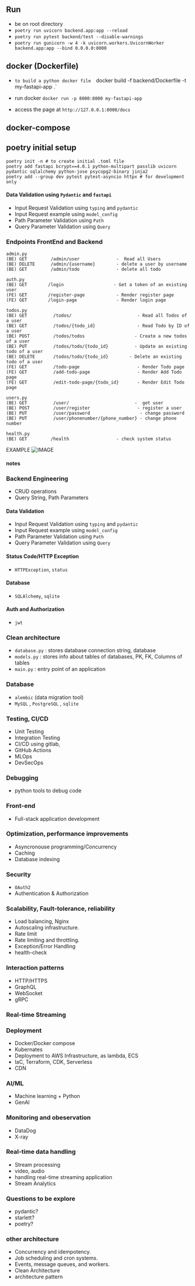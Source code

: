 

## Run

- be on root directory
- `poetry run uvicorn backend.app:app --reload`
- `poetry run pytest backend/test --disable-warnings`
- `poetry run gunicorn -w 4 -k uvicorn.workers.UvicornWorker backend.app:app --bind 0.0.0.0:8000`


## docker (Dockerfile)
- `to build a python docker file 
`docker build -f backend/Dockerfile -t my-fastapi-app .`

- run docker
`docker run -p 8000:8000 my-fastapi-app`

- access the page at
`http://127.0.0.1:8000/docs`


## docker-compose



## poetry initial setup

```
poetry init -n # to create initial .toml file
poetry add fastapi bcrypt==4.0.1 python-multipart passlib uvicorn pydantic sqlalchemy python-jose psycopg2-binary jinja2
poetry add --group dev pytest pytest-asyncio httpx # for development only
```



#### Data Validation using `Pydantic` and `fastapi` 
- Input Request Validation using `typing` and `pydantic`
- Input Request example using `model_config`
- Path Parameter Validation using `Path`
- Query Parameter Validation using `Query`





### Endpoints FrontEnd and Backend

```
admin.py
(BE) GET         /admin/user              -  Read all Users
(BE) DELETE      /admin/{username}        - delete a user by username
(BE) GET         /admin/todo              - delete all todo

auth.py
(BE) GET        /login                   - Get a token of an existing user
(FE) GET        /register-page            - Render register page
(FE) GET        /login-page               - Render login page

todos.py
(BE) GET          /todos/                         - Read all Todos of a user
(BE) GET          /todos/{todo_id}                - Read Todo by ID of a user
(BE) POST         /todos/todos                   - Create a new todos of a user
(BE) PUT          /todos/todo/{todo_id}          - Update an existing todo of a user
(BE) DELETE       /todos/todo/{todo_id}        - Delete an existing todo of a user
(FE) GET          /todo-page                      - Render Todo page
(FE) GET          /add-todo-page                  - Render Add Todo page
(FE) GET          /edit-todo-page/{todo_id}       - Render Edit Todo page

users.py
(BE) GET          /user/                         -  get user
(BE) POST         /user/register                  - register a user
(BE) PUT          /user/password                   - change password
(BE) PUT          /user/phonenumber/{phone_number} - change phone number

health.py
(BE) GET         /health                  - check system status
```


EXAMPLE
    ![IMAGE](./backend/img/docs.png)




#### notes

### Backend Engineering
- CRUD operations
- Query String, Path Parameters

#### Data Validation
- Input Request Validation using `typing` and `pydantic`
- Input Request example using `model_config`
- Path Parameter Validation using `Path`
- Query Parameter Validation using `Query`

#### Status Code/HTTP Exception
-  `HTTPException`, `status`

#### Database

- `SQLAlchemy`, `sqlite`


#### Auth and Authorization

- `jwt`


### Clean architecture

- `database.py` : stores database connection string, database
- `models.py`   : stores info about tables of databases, PK, FK, Columns of tables 
- `main.py`  : entry point of an application

### Database 

- `alembic` (data migration tool)
- `MySQL` , `PostgreSQL` , `sqlite`


### Testing, CI/CD

- Unit Testing
- Integration Testing
- CI/CD using gitlab, 
- GitHub Actions
- MLOps
- DevSecOps

### Debugging
- python tools to debug code


### Front-end 
- Full-stack application development

### Optimization, performance improvements

- Asyncronouse programming/Concurrency
- Caching
- Database indexing

### Security 
 - `OAuth2` 
 - Authentication & Authorization


### Scalability, Fault-tolerance, reliability
 - Load balancing, Nginx
 - Autoscaling infrastructure.
 - Rate limit
 - Rate limiting and throttling.
 - Exception/Error Handling
 - health-check

### Interaction patterns

- HTTP/HTTPS
- GraphQL
- WebSocket
- gRPC


### Real-time Streaming


### Deployment

- Docker/Docker compose
- Kubernates
- Deployment to AWS Infrastructure, as lambda, ECS
- IaC, Terraform, CDK, Serverless
- CDN 


### AI/ML

- Machine learning + Python
- GenAI

### Monitoring and obeservation

- DataDog
- X-ray

### Real-time data handling
- Stream processing
- video, audio
-  handling real-time streaming application
- Stream Analytics


### Questions to be explore

-  pydantic?
- starlett?
-  poetry?

### other architecture
- Concurrency and idempotency.
- Job scheduling and cron systems.
- Events, message queues, and workers.
- Clean Architecture
- architecture pattern
